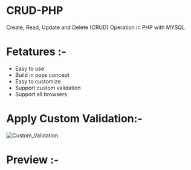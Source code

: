 # CRUD-PHP
Create, Read, Update and Delete (CRUD) Operation in PHP with MYSQL

# Fetatures :-
* Easy to use
* Build in oops concept
* Easy to customize
* Support custom validation
* Support all browsers

# Apply Custom Validation:-

![Custom_Validation](https://user-images.githubusercontent.com/26626045/69788566-cf846f00-11e4-11ea-832b-bcdf3c672b1d.jpg)

# Preview :-

